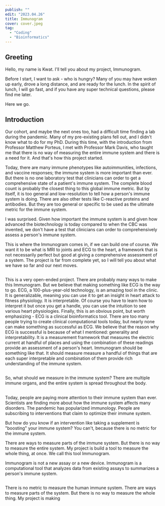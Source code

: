 ```yaml
---
publish: ""
edit: "2023.04.26"
title: Immunogram
cover: cover.jpeg
tag:
  - "Coding"
  - "Bioinformatics"
---
```


## Greeting

Hello, my name is Kwat.
I'll tell you about my project, Immunogram.

Before I start, I want to ask - who is hungry?
Many of you may have woken up early, drove a long distance, and are ready for the lunch.
In the spirit of lunch, I will go fast, and if you have any super technical questions, please find me later.

Here we go.

## Introduction

Our cohort, and maybe the next ones too, had a difficult time finding a lab during the pandemic.
Many of my pre-existing plans fell out, and I didn't know what to do for my PhD.
During this time, with the introduction from Professor Matthew Porteus, I met with Professor Mark Davis, who taught me that there is no way of measuring the entire immune system and there is a need for it.
And that's how this project started.

Today, there are many immune phenotypes like autoimmunities, infections, and vaccine responses; the immune system is more important than ever.
But there is no one laboratory test that clinicians can order to get a comprehensive state of a patient's immune system.
The complete blood count is probably the closest thing to this global immune metric.
But by itself, it is too general and low-resolution to tell how a person's immune system is doing.
There are also other tests like C-reactive proteins and antibodies.
But they are too general or specific to be used as the ultimate metric for the immune system.

I was surprised.
Given how important the immune system is and given how advanced the biotechnology is today compared to when the CBC was invented, we don't have a test that clinicians can order to comprehensively assess a person's immune system.

This is where the Immunogram comes in, if we can build one of course.
We want it to be what is MRI to joints and ECG to the heart, a framework that is not necessarily perfect but good at giving a comprehensive assessment of a system.
The project is far from complete yet, so I will tell you about what we have so far and our next moves.

##

This is a very open-ended project.
There are probably many ways to make this Immunogram.
But we believe that making something like ECG is the way to go.
ECG, a 100-plus-year-old technology, is an amazing tool in the clinic.
It is generalizable, meaning you can use it to get an insight in heart attack to fitness physiology.
It is interpretable.
Of course you have to learn how to interpret it but once you get a handle, you can use the intuition to see various heart physiologies.
Finally, this is an obvious point, but worth emphasizing - ECG is a clinical bioinformatics tool.
There are too many people trying to create clinical computational tools today, but nearly none can make something as successful as ECG.
We believe that the reason why ECG is successful is because of what I mentioned: generality and interpretability.
It is a measurement framework that measures the electric current at handful of places and using the combination of these readings provide an assessment of a person's heart.
Immunogram should be something like that.
It should measure measure a handful of things that are each super interpretable and combination of them provide rich understanding of the immune system.

##

So, what should we measure in the immune system?
There are multiple immune organs, and the entire system is spread throughout the body.

##

Today, people are paying more attention to their immune system than ever.
Scientists are finding more about how the immune system affects many disorders.
The pandemic has popularized immunology.
People are subscribing to interventions that claim to optimize their immune system.

But how do you know if an intervention like taking a supplement is "boosting" your immune system?
You can't, because there is no metric for the immune system.

There are ways to measure parts of the immune system.
But there is no way to measure the entire system.
My project is build a tool to measure the whole thing, at once.
We call this tool Immunogram.

Immunogram is not a new assay or a new device.
Immunogram is a computational tool that analyzes data from existing assays to summarizes a person's immune system.

##

There is no metric to measure the human immune system.
There are ways to measure parts of the system.
But there is no way to measure the whole thing.
My project is making
